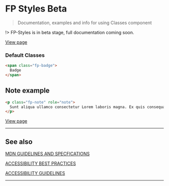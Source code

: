 # FP Styles  <span role="note" style="--note: var(--beta)">Beta</span>

> Documentation, examples and info for using Classes component


!> FP-Styles is in beta stage, full documentation coming soon.

<p>
<a role="button" style="--link-bg: lightgray; --btn-rds: 99rem;" href="/fp-styles.html" target="_blank">View page</a>
<p>

### Default Classes

```html preview
<span class="fp-badge">
  Badge
</span>
```
## Note example

```html preview
<p class="fp-note" role="note">
  Sunt aliqua ullamco consectetur Lorem laboris magna. Ex quis consequat duis irure quis nisi cillum aute mollit tempor incididunt aliqua commodo. Fugiat laborum quis velit anim occaecat laboris incididunt voluptate Lorem irure. Officia cupidatat ex magna incididunt sunt aliquip irure duis nisi proident aute aute aute. Non esse laborum sint cupidatat consectetur. Qui aliqua proident esse officia nisi cillum irure incididunt. Lorem ex consequat ad proident laboris voluptate veniam pariatur do Lorem commodo.
</p>
```

<p>
<a role="button" style="--link-bg: lightgray; --btn-rds: 99rem;" href="/fp-styles.html" target="_blank">View page</a>
<p>

----
## See also


[MDN GUIDELINES AND SPECFICATIONS](https://developer.mozilla.org/en-US/docs/Web/HTML/Element ':_target="_blank"')

[ACCESSIBILITY BEST PRACTICES](https://www.w3.org/TR/wai-aria-practices-1.2/examples ':_target="_blank"')

[ACCESSIBILITY GUIDELINES](https://w3c.github.io/aria-practices/ ':_target="_blank"')

----
